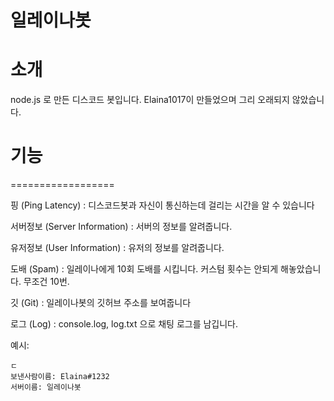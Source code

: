 # 일레이나봇

# 소개
node.js 로 만든 디스코드 봇입니다. Elaina1017이 만들었으며 그리 오래되지 않았습니다.


# 기능
==================

핑 (Ping Latency) : 디스코드봇과 자신이 통신하는데 걸리는 시간을 알 수 있습니다

서버정보 (Server Information) : 서버의 정보를 알려줍니다.

유저정보 (User Information) : 유저의 정보를 알려줍니다.

도배 (Spam) : 일레이나에게 10회 도배를 시킵니다. 커스텀 횟수는 안되게 해놓았습니다. 무조건 10번.

깃 (Git) : 일레이나봇의 깃허브 주소를 보여줍니다

로그 (Log) : console.log, log.txt 으로 채팅 로그를 남깁니다.

예시: 

```
ㄷ
보낸사람이름: Elaina#1232
서버이름: 일레이나봇
```